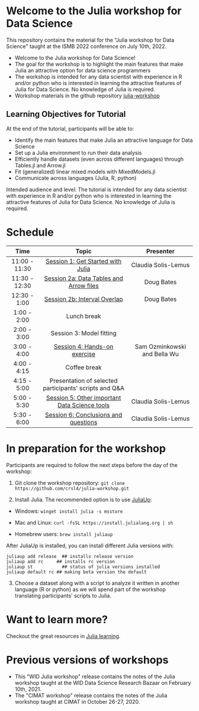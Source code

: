 # Welcome to the Julia workshop for Data Science

This repository contains the material for the "Julia workshop for Data Science" taught at the ISMB 2022 conference on July 10th, 2022.

- Welcome to the Julia workshop for Data Science!
- The goal for the workshop is to highlight the main features that make Julia an attractive option for data science programmers
- The workshop is intended for any data scientist with experience in R and/or python who is interested in learning the attractive features of Julia for Data Science. No knowledge of Julia is required.
- Workshop materials in the github repository [julia-workshop](https://github.com/crsl4/julia-workshop)

## Learning Objectives for Tutorial

At the end of the tutorial, participants will be able to:

- Identify the main features that make Julia an attractive language for Data Science
- Set up a Julia environment to run their data analysis
- Efficiently handle datasets (even across different languages) through Tables.jl and Arrow.jl
- Fit (generalized) linear mixed models with MixedModels.jl
- Communicate across languages (Julia, R, python)

Intended audience and level:
The tutorial is intended for any data scientist with experience in R and/or python who is interested in learning the attractive features of Julia for Data Science. No knowledge of Julia is required.

# Schedule

| Time | Topic | Presenter |
| :---: | :---: | :---: |
| 11:00 - 11:30 | [Session 1: Get Started with Julia](session1-get-started.qmd) | Claudia Solis-Lemus |
| 11:30 - 12:30 | [Session 2a: Data Tables and Arrow files](session2a-tables-and-arrow.qmd) | Doug Bates |
| 12:30 - 1:00 | [Session 2b: Interval Overlap](session2b-interval-overlap.qmd) | Doug Bates |
| 1:00 - 2:00 | Lunch break | |
| 2:00 - 3:00 | Session 3: Model fitting | | Doug Bates |
| 3:00 - 4:00 | [Session 4: Hands-on exercise](session4-exercise.qmd) | Sam Ozminkowski and Bella Wu |
| 4:00 - 4:15 | Coffee break | |
| 4:15 - 5:00 | Presentation of selected participants' scripts and Q&A | | |
| 5:00 - 5:30 | [Session 5: Other important Data Science tools](session5-other-tools.qmd) | Claudia Solis-Lemus |
| 5:30 - 6:00 | [Session 6: Conclusions and questions](session6-conclusions.qmd) | Claudia Solis-Lemus |



# In preparation for the workshop

Participants are required to follow the next steps before the day of the workshop:

1. Git clone the workshop repository: `git clone https://github.com/crsl4/julia-workshop.git`

2. Install Julia. The recommended option is to use [JuliaUp](https://github.com/JuliaLang/juliaup):

- Windows: `winget install julia -s msstore`

- Mac and Linux: `curl -fsSL https://install.julialang.org | sh`

- Homebrew users: `brew install juliaup`

After JuliaUp is installed, you can install different Julia versions with:
```shell
juliaup add release  ## installs release version
juliaup add rc     ## installs rc version
juliaup st           ## status of julia versions installed
juliaup default rc ## making beta version the default
```

3. Choose a dataset along with a script to analyze it written in another language (R or python) as we will spend part of the workshop translating participants' scripts to Julia.

# Want to learn more?

Checkout the great resources in [Julia learning](https://julialang.org/learning/).

# Previous versions of workshops

- This "WID Julia workshop" release contains the notes of the Julia workshop taught at the WID Data Science Research Bazaar on February 10th, 2021.
- The "CIMAT workshop" release contains the notes of the Julia workshop taught at CIMAT in October 26-27, 2020.